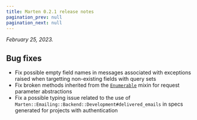 ```yaml
---
title: Marten 0.2.1 release notes
pagination_prev: null
pagination_next: null
---
```


_February 25, 2023._

## Bug fixes

* Fix possible empty field names in messages associated with exceptions raised when targetting non-existing fields with query sets
* Fix broken methods inherited from the [`Enumerable`](https://crystal-lang.org/api/1.6.2/Enumerable.html) mixin for request parameter abstractions
* Fix a possible typing issue related to the use of `Marten::Emailing::Backend::Development#delivered_emails` in specs generated for projects with authentication
